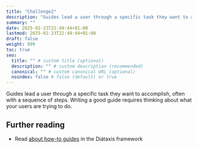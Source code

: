 ```yaml
---
title: "Challenge2"
description: "Guides lead a user through a specific task they want to accomplish, often with a sequence of steps."
summary: ""
date: 2025-02-23T22:49:44+01:00
lastmod: 2025-02-23T22:49:44+01:00
draft: false
weight: 999
toc: true
seo:
  title: "" # custom title (optional)
  description: "" # custom description (recommended)
  canonical: "" # custom canonical URL (optional)
  noindex: false # false (default) or true
---
```


Guides lead a user through a specific task they want to accomplish, often with a sequence of steps. Writing a good guide requires thinking about what your users are trying to do.

## Further reading

- Read [about how-to guides](https://diataxis.fr/how-to-guides/) in the Diátaxis framework
